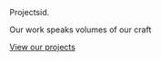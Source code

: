 <section id="projects">
  <div class="ticker-wrap">
    <div class="ticker">
      <div class="ticker__item">Projectsid.</div>
    </div>
  </div>

  <div class="container">

  </div>

<section id="get-in-touch">
  <div class="container">
    <p>Our work speaks volumes of our craft</p>
    <a class="get-in-touch-link" href="/get">View our projects</a>
  </div>
</section>
